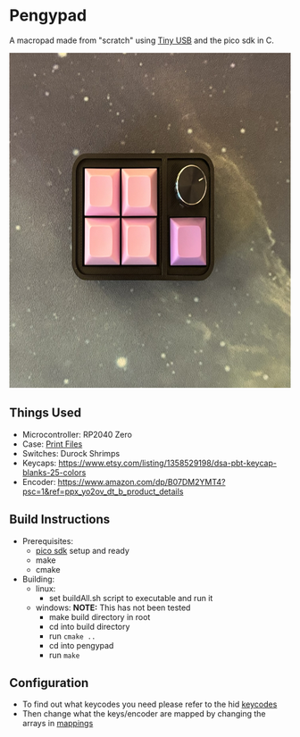 # Pengypad

A macropad made from "scratch" using [Tiny USB](https://github.com/hathach/tinyusb) and the pico sdk in C.

<div style="text-align: center;">
    <img src="./docs/IMG_3721.jpg" alt="Pengypad" height="600"/>
</div>

## Things Used

+ Microcontroller: RP2040 Zero  
+ Case: [Print Files](/printFiles/)
+ Switches: Durock Shrimps
+ Keycaps: https://www.etsy.com/listing/1358529198/dsa-pbt-keycap-blanks-25-colors
+ Encoder: https://www.amazon.com/dp/B07DM2YMT4?psc=1&ref=ppx_yo2ov_dt_b_product_details

## Build Instructions

+ Prerequisites:
  + [pico sdk](https://datasheets.raspberrypi.com/pico/getting-started-with-pico.pdf#page=7) setup and ready
  + make  
  + cmake
+ Building:
  + linux:
    + set buildAll.sh script to executable and run it
  + windows:
        **NOTE:** This has not been tested
    + make build directory in root
    + cd into build directory
    + run ```cmake ..```
    + cd into pengypad
    + run ```make```

## Configuration  

+ To find out what keycodes you need please refer to the hid [keycodes](https://github.com/hathach/tinyusb/blob/cfbdc44a8d099240ad5ef208bd639487c2f28153/src/class/hid/hid.h#L370)
+ Then change what the keys/encoder are mapped by changing the arrays in [mappings](src/mappings.h)
